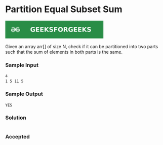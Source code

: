 # Partition Equal Subset Sum

[![Problem Link](../assets/gfg.svg)](https://practice.geeksforgeeks.org/problems/subset-sum-problem2014/1#)

Given an array arr[] of size N, check if it can be partitioned into two parts such that the sum of elements in both parts is the same.

### Sample Input
```
4
1 5 11 5
```

### Sample Output
```
YES
```

### Solution
```cpp

```

### Accepted

